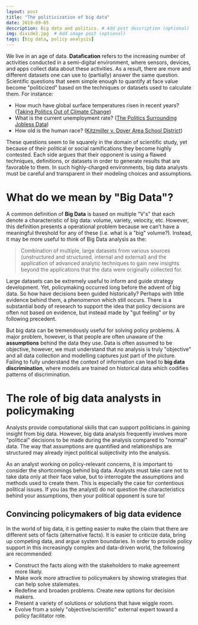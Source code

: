 ```yaml
---
layout: post
title: "The politicization of big data"
date: 2019-09-05
description: Big data and politics. # Add post description (optional)
img: divide2.jpg  # Add image post (optional)
tags: [big data, policy analysis]
---
```

We live in an age of data. **Datafication** refers to the increasing number of activities conducted in a semi-digital environment, where sensors, devices, and apps collect data about these activities. As a result, there are more and different datasets one can use to (partially) answer the same question. Scientific questions that seem simple enough to quantify at face value become "politicized" based on the techniques or datasets used to calculate them. For instance:
* How much have global surface temperatures risen in recent years? ([Taking Politics Out of Climate Change](https://www.pbs.org/wgbh/nova/article/depoliticizing-climate-change/))
* What is the current unemployment rate? ([The Politics Surrounding Jobless Data](https://amstat.tandfonline.com/doi/full/10.1080/2330443X.2016.1241061))
* How old is the human race? ([Kitzmiller v. Dover Area School District](https://berkleycenter.georgetown.edu/cases/kitzmiller-v-dover-area-school-district))

These questions seem to lie squarely in the domain of scientific study, yet because of their political or social ramifications they become highly contested. Each side argues that their opponent is using a flawed techniques, definitions, or datasets in order to generate results that are favorable to them. In such highly-charged environments, big data analysts must be careful and transparent in their modeling choices and assumptions.

# What do we mean by "Big Data"?
A common definition of **Big Data** is based on multiple "V's" that each denote a characteristic of big data: volume, variety, velocity, etc. However, this definition presents a operational problem because we can’t have a meaningful threshold for any of these (i.e. what is a "big" volume?). Instead, it may be more useful to think of Big Data analysis as the:
> Combination of multiple, large datasets from various sources (unstructured and structured, internal and external) and the application of advanced analytic techniques to gain new insights beyond the applications that the data were originally collected for.

Large datasets can be extremely useful to inform and guide strategy development. Yet, policymaking occurred long before the advent of big data. So how have decisions been guided historically? Perhaps with little evidence behind them, a phenomenon which still occurs. There is a substantial body of research to support the idea that policy decisions are often not based on evidence, but instead made by "gut feeling" or by following precedent.

But big data can be tremendously useful for solving policy problems. A major problem, however, is that people are often unaware of the **assumptions** behind the data they use. Data is often assumed to be objective, however, we must understand that no analysis is truly "objective" and all data collection and modelling captures just part of the picture. Failing to fully understand the context of information can lead to **big data discrimination**, where models are trained on historical data which codifies patterns of discrimination.

# The role of big data analysts in policymaking
Analysts provide computational skills that can support politicians in gaining insight from big data. However, big data analysis frequently involves more "political" decisions to be made during the analysis compared to "normal" data. The way that assumptions are quantified and relationships are structured may already inject political subjectivity into the analysis.

As an analyst working on policy-relevant concerns, it is important to consider the shortcomings behind big data. Analysts must take care not to take data only at their face value, but to interrogate the assumptions and methods used to create them. This is especially the case for contentious political issues. If you (as the analyst) do not question the characteristics behind your assumptions, then your political opponent is sure to!

## Convincing policymakers of big data evidence
In the world of big data, it is getting easier to make the claim that there are different sets of facts (alternative facts). It is easier to criticize data, bring up competing data, and argue system boundaries. In order to provide policy support in this increasingly complex and data-driven world, the following are recommended:
- Construct the facts along with the stakeholders to make agreement more likely.
- Make work more attractive to policymakers by showing strategies that can help solve stalemates.
- Redefine and broaden problems. Create new options for decision makers.
- Present a variety of solutions or solutions that have wiggle room.
- Evolve from a solely "objective/scientific" external expert toward a policy facilitator role.
